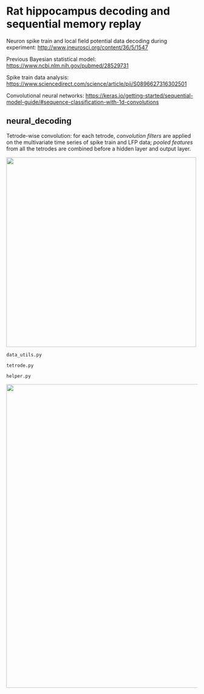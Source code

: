 # Rat hippocampus decoding and sequential memory replay

Neuron spike train and local field potential data decoding during experiment: http://www.jneurosci.org/content/36/5/1547

Previous Bayesian statistical model: https://www.ncbi.nlm.nih.gov/pubmed/28529731

Spike train data analysis: https://www.sciencedirect.com/science/article/pii/S0896627316302501

Convolutional neural networks: https://keras.io/getting-started/sequential-model-guide/#sequence-classification-with-1d-convolutions


## neural_decoding

Tetrode-wise convolution: for each tetrode, *convolution filters* are applied on the multivariate time series of spike train and LFP data; *pooled features* from all the tetrodes are combined before a hidden layer and output layer.


<img src="https://raw.githubusercontent.com/modestbayes/neuro_replay/master/tetrode_conv.png" width="500">

`data_utils.py`

`tetrode.py`

`helper.py`


<img src="https://raw.githubusercontent.com/modestbayes/neuro_replay/master/odor_b_aggregate.png" width="800">
